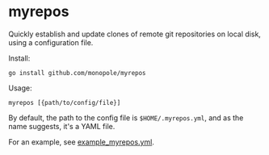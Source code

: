 # myrepos

Quickly establish and update clones of remote git
repositories on local disk, using a configuration file.

Install:
```
go install github.com/monopole/myrepos
```

Usage:
```
myrepos [{path/to/config/file}]
```

By default, the path to the config file is `$HOME/.myrepos.yml`, and as the
name suggests, it's a YAML file.

For an example, see [example_myrepos.yml](./example_myrepos.yml).


